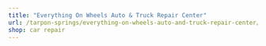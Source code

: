 ```yaml
---
title: "Everything On Wheels Auto & Truck Repair Center"
url: /tarpon-springs/everything-on-wheels-auto-and-truck-repair-center/
shop: car repair
---
```

